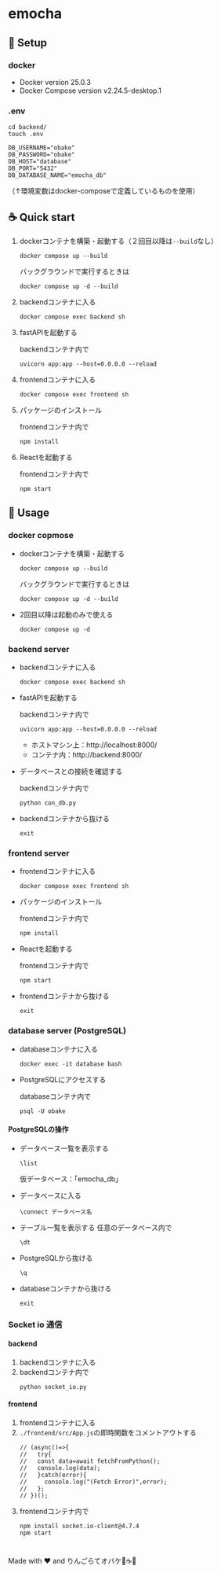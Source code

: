 # emocha

## 🍏 Setup
### docker
* Docker version 25.0.3
* Docker Compose version v2.24.5-desktop.1

### .env
```
cd backend/
touch .env
```

```
DB_USERNAME="obake"
DB_PASSWORD="obake"
DB_HOST="database"
DB_PORT="5432"
DB_DATABASE_NAME="emocha_db"
```
（↑環境変数はdocker-composeで定義しているものを使用）

## ☕ Quick start
1. dockerコンテナを構築・起動する（２回目以降は`--build`なし）
    ```
    docker compose up --build
    ```
    バックグラウンドで実行するときは
    ```
    docker compose up -d --build
    ```

2. backendコンテナに入る
    ```
    docker compose exec backend sh
    ```

3. fastAPIを起動する

    backendコンテナ内で
    ```
    uvicorn app:app --host=0.0.0.0 --reload
    ```

4. frontendコンテナに入る
    ```
    docker compose exec frontend sh
    ```
5. パッケージのインストール

    frontendコンテナ内で
    ```
    npm install
    ```

6. Reactを起動する

    frontendコンテナ内で
    ```
    npm start
    ```


## 👻 Usage
### docker copmose
* dockerコンテナを構築・起動する
    ```
    docker compose up --build
    ```
    バックグラウンドで実行するときは
    ```
    docker compose up -d --build
    ```
* 2回目以降は起動のみで使える
    ```
    docker compose up -d
    ```

### backend server
* backendコンテナに入る
    ```
    docker compose exec backend sh
    ```
* fastAPIを起動する

    backendコンテナ内で
    ```
    uvicorn app:app --host=0.0.0.0 --reload
    ```
    * ホストマシン上：http://localhost:8000/
    * コンテナ内：http://backend:8000/

* データベースとの接続を確認する

    backendコンテナ内で
    ```
    python con_db.py
    ```

* backendコンテナから抜ける
    ```
    exit
    ```

### frontend server
* frontendコンテナに入る
    ```
    docker compose exec frontend sh
    ```
* パッケージのインストール

    frontendコンテナ内で
    ```
    npm install
    ```

* Reactを起動する

    frontendコンテナ内で
    ```
    npm start
    ```

* frontendコンテナから抜ける
    ```
    exit
    ```

### database server (PostgreSQL)
* databaseコンテナに入る
    ```
    docker exec -it database bash
    ```

* PostgreSQLにアクセスする

    databaseコンテナ内で
    ```
    psql -U obake
    ```

#### PostgreSQLの操作
* データベース一覧を表示する
    ```
    \list
    ```
    仮データベース：「emocha_db」

* データベースに入る
    ```
    \connect データベース名
    ```

* テーブル一覧を表示する
    任意のデータベース内で
    ```
    \dt
    ```

* PostgreSQLから抜ける
    ```
    \q
    ```

* databaseコンテナから抜ける
    ```
    exit
    ```

### Socket io 通信
#### backend
1. backendコンテナに入る
2. backendコンテナ内で
    ```
    python socket_io.py
    ```
#### frontend
1. frontendコンテナに入る
2. `./frontend/src/App.js`の即時関数をコメントアウトする
    ```
    // (async()=>{
    //   try{
    //   const data=await fetchFromPython();
    //   console.log(data);
    //   }catch(error){
    //     console.log("(Fetch Error)",error);
    //   };
    // })();
    ```
3. frontendコンテナ内で
    ```
    npm install socket.io-client@4.7.4
    npm start
    ```

#
Made with ❤️ and りんごらてオバケ🍏☕👻